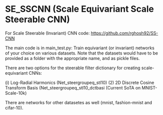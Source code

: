 # SE_SSCNN (Scale Equivariant Scale Steerable CNN)

For Scale Steerable (Invariant) CNN code: https://github.com/rghosh92/SS-CNN

The main code is in main_test.py: Train equivariant (or invariant) networks of your choice on various datasets. 
Note that the datasets would have to be provided as a folder with the appropriate name, and as pickle files. 

There are two options for the steerable filter dictionary for creating scale-equivariant CNNs:

(i)  Log-Radial Harmonics (Net_steergroupeq_stl10) 
(2)  2D Discrete Cosine Transform Basis (Net_steergroupeq_stl10_dctbasi (Current SoTA on MNIST-Scale-10k)

There are networks for other datasetes as well (mnist, fashion-mnist and cifar-10).



